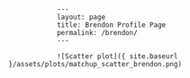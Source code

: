 
                ---
                layout: page
                title: Brendon Profile Page
                permalink: /brendon/
                ---

                ![Scatter plot]({ site.baseurl }/assets/plots/matchup_scatter_brendon.png)
